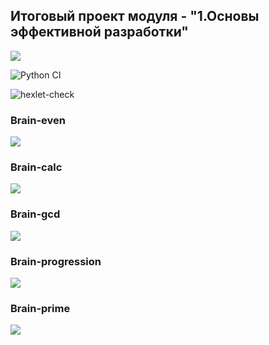 
<h2>Итоговый проект модуля - "1.Основы эффективной разработки"</h2>

<a href="https://codeclimate.com/github/codeclimate/codeclimate/maintainability"><img src="https://api.codeclimate.com/v1/badges/a99a88d28ad37a79dbf6/maintainability" /></a>

![Python CI](https://github.com/pletnev-aa/python-project-lvl1/workflows/Python%20CI/badge.svg)

![hexlet-check](https://github.com/pletnev-aa/python-project-lvl1/workflows/hexlet-check/badge.svg)

<h3>Brain-even</h3>
<a href="https://asciinema.org/a/dLKasYCAnE1syRucKKRZYgDFx" target="_blank"><img src="https://asciinema.org/a/dLKasYCAnE1syRucKKRZYgDFx.svg" /></a>

<h3>Brain-calc</h3>
<a href="https://asciinema.org/a/NvRGPDI9LCtfJbZCIA1KhLsUX" target="_blank"><img src="https://asciinema.org/a/NvRGPDI9LCtfJbZCIA1KhLsUX.svg" /></a>

<h3>Brain-gcd</h3>
<a href="https://asciinema.org/a/vuR3C3VgWRZmMaZJPj6pfGyXM" target="_blank"><img src="https://asciinema.org/a/vuR3C3VgWRZmMaZJPj6pfGyXM.svg" /></a>

<h3>Brain-progression</h3>
<a href="https://asciinema.org/a/JBpnj583cQsUN6ynLAkPMNslB" target="_blank"><img src="https://asciinema.org/a/JBpnj583cQsUN6ynLAkPMNslB.svg" /></a>

<h3>Brain-prime</h3>
<a href="https://asciinema.org/a/pia24DHhNaDJ6W1uwH1c6tTDU" target="_blank"><img src="https://asciinema.org/a/pia24DHhNaDJ6W1uwH1c6tTDU.svg" /></a>

